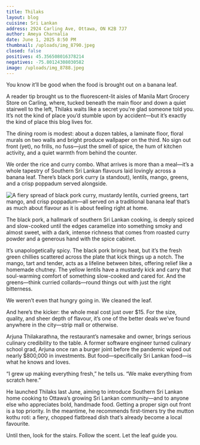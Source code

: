 ```yaml
---
title: Thilaks
layout: blog
cuisine: Sri Lankan
address: 2924 Carling Ave, Ottawa, ON K2B 7J7
author: Ameya Charnalia
date: June 1, 2025 8:50 PM
thumbnail: /uploads/img_8790.jpeg
closed: false
positives: 45.356508016378214
negatives: -75.80124308030582
image: /uploads/img_8788.jpeg
---
```

You know it’ll be good when the food is brought out on a banana leaf.

A reader tip brought us to the fluorescent-lit aisles of Manila Mart Grocery Store on Carling, where, tucked beneath the main floor and down a quiet stairwell to the left, Thilaks waits like a secret you're glad someone told you. It’s not the kind of place you’d stumble upon by accident—but it’s exactly the kind of place this blog lives for.

The dining room is modest: about a dozen tables, a laminate floor, floral murals on two walls and bright produce wallpaper on the third. No sign out front (yet), no frills, no fuss—just the smell of spice, the hum of kitchen activity, and a quiet warmth from behind the counter.

We order the rice and curry combo. What arrives is more than a meal—it’s a whole tapestry of Southern Sri Lankan flavours laid lovingly across a banana leaf. There’s black pork curry (a standout), lentils, mango, greens, and a crisp poppadum served alongside.

![A fiery spread of black pork curry, mustardy lentils, curried greens, tart mango, and crisp poppadum—all served on a traditional banana leaf that’s as much about flavour as it is about feeling right at home.](/uploads/img_8790.jpeg "Thilaks rice and curry")

The black pork, a hallmark of southern Sri Lankan cooking, is deeply spiced and slow-cooked until the edges caramelize into something smoky and almost sweet, with a dark, intense richness that comes from roasted curry powder and a generous hand with the spice cabinet.

It’s unapologetically spicy. The black pork brings heat, but it’s the fresh green chillies scattered across the plate that kick things up a notch. The mango, tart and tender, acts as a lifeline between bites, offering relief like a homemade chutney. The yellow lentils have a mustardy kick and carry that soul-warming comfort of something slow-cooked and cared for. And the greens—think curried collards—round things out with just the right bitterness.

We weren’t even that hungry going in. We cleaned the leaf.

And here’s the kicker: the whole meal cost just over $15. For the size, quality, and sheer depth of flavour, it’s one of the better deals we’ve found anywhere in the city—strip mall or otherwise.

Arjuna Thilakarathna, the restaurant’s namesake and owner, brings serious culinary credibility to the table. A former software engineer turned culinary school grad, Arjuna once ran a burger joint before the pandemic wiped out nearly $800,000 in investments. But food—specifically Sri Lankan food—is what he knows and loves.

“I grew up making everything fresh,” he tells us. “We make everything from scratch here.”

He launched Thilaks last June, aiming to introduce Southern Sri Lankan home cooking to Ottawa’s growing Sri Lankan community—and to anyone else who appreciates bold, handmade food. Getting a proper sign out front is a top priority. In the meantime, he recommends first-timers try the mutton kothu roti: a fiery, chopped flatbread dish that’s already become a local favourite.

Until then, look for the stairs. Follow the scent. Let the leaf guide you.
